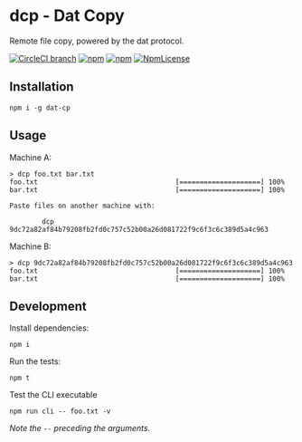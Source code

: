 dcp - Dat Copy
========

Remote file copy, powered by the dat protocol.

[![CircleCI branch](https://img.shields.io/circleci/project/github/tom-james-watson/dat-cp/master.svg)](https://circleci.com/gh/tom-james-watson/workflows/dat-cp/tree/master)
[![npm](https://img.shields.io/npm/v/dat-cp.svg)](https://www.npmjs.com/package/dat-cp)
[![npm](https://img.shields.io/node/v/dat-cp.svg)](https://www.npmjs.com/package/dat-cp)
[![NpmLicense](https://img.shields.io/npm/l/dat-cp.svg)](https://www.npmjs.com/package/dat-cp)

## Installation

```
npm i -g dat-cp
```

## Usage

Machine A:

```
> dcp foo.txt bar.txt
foo.txt                                  [====================] 100%
bar.txt                                  [====================] 100%

Paste files on another machine with:

        dcp 9dc72a82af84b79208fb2fd0c757c52b00a26d081722f9c6f3c6c389d5a4c963
```

Machine B:

```
> dcp 9dc72a82af84b79208fb2fd0c757c52b00a26d081722f9c6f3c6c389d5a4c963
foo.txt                                  [====================] 100%
bar.txt                                  [====================] 100%
```

## Development

Install dependencies:

```
npm i
```

Run the tests:

```
npm t
```

Test the CLI executable

```
npm run cli -- foo.txt -v
```

*Note the `--` preceding the arguments.*
